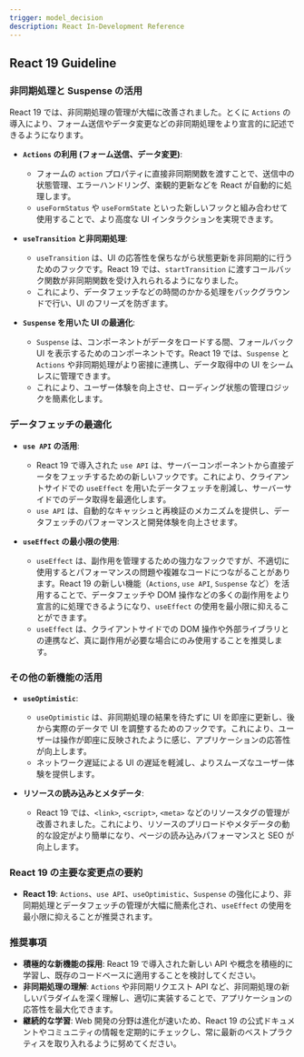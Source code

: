 ```yaml
---
trigger: model_decision
description: React In-Development Reference
---
```


## React 19 Guideline

### 非同期処理と Suspense の活用

React 19 では、非同期処理の管理が大幅に改善されました。とくに `Actions` の導入により、フォーム送信やデータ変更などの非同期処理をより宣言的に記述できるようになります。

- **`Actions` の利用 (フォーム送信、データ変更)**:

  - フォームの `action` プロパティに直接非同期関数を渡すことで、送信中の状態管理、エラーハンドリング、楽観的更新などを React が自動的に処理します。
  - `useFormStatus` や `useFormState` といった新しいフックと組み合わせて使用することで、より高度な UI インタラクションを実現できます。

- **`useTransition` と非同期処理**:

  - `useTransition` は、UI の応答性を保ちながら状態更新を非同期的に行うためのフックです。React 19 では、`startTransition` に渡すコールバック関数が非同期関数を受け入れられるようになりました。
  - これにより、データフェッチなどの時間のかかる処理をバックグラウンドで行い、UI のフリーズを防ぎます。

- **`Suspense` を用いた UI の最適化**:
  - `Suspense` は、コンポーネントがデータをロードする間、フォールバック UI を表示するためのコンポーネントです。React 19 では、`Suspense` と `Actions` や非同期処理がより密接に連携し、データ取得中の UI をシームレスに管理できます。
  - これにより、ユーザー体験を向上させ、ローディング状態の管理ロジックを簡素化します。

### データフェッチの最適化

- **`use API` の活用**:

  - React 19 で導入された `use API` は、サーバーコンポーネントから直接データをフェッチするための新しいフックです。これにより、クライアントサイドでの `useEffect` を用いたデータフェッチを削減し、サーバーサイドでのデータ取得を最適化します。
  - `use API` は、自動的なキャッシュと再検証のメカニズムを提供し、データフェッチのパフォーマンスと開発体験を向上させます。

- **`useEffect` の最小限の使用**:
  - `useEffect` は、副作用を管理するための強力なフックですが、不適切に使用するとパフォーマンスの問題や複雑なコードにつながることがあります。React 19 の新しい機能（`Actions`, `use API`, `Suspense` など）を活用することで、データフェッチや DOM 操作などの多くの副作用をより宣言的に処理できるようになり、`useEffect` の使用を最小限に抑えることができます。
  - `useEffect` は、クライアントサイドでの DOM 操作や外部ライブラリとの連携など、真に副作用が必要な場合にのみ使用することを推奨します。

### その他の新機能の活用

- **`useOptimistic`**:

  - `useOptimistic` は、非同期処理の結果を待たずに UI を即座に更新し、後から実際のデータで UI を調整するためのフックです。これにより、ユーザーは操作が即座に反映されたように感じ、アプリケーションの応答性が向上します。
  - ネットワーク遅延による UI の遅延を軽減し、よりスムーズなユーザー体験を提供します。

- **リソースの読み込みとメタデータ**:
  - React 19 では、`<link>`, `<script>`, `<meta>` などのリソースタグの管理が改善されました。これにより、リソースのプリロードやメタデータの動的な設定がより簡単になり、ページの読み込みパフォーマンスと SEO が向上します。

### React 19 の主要な変更点の要約

- **React 19**: `Actions`、`use API`、`useOptimistic`、`Suspense` の強化により、非同期処理とデータフェッチの管理が大幅に簡素化され、`useEffect` の使用を最小限に抑えることが推奨されます。

### 推奨事項

- **積極的な新機能の採用**: React 19 で導入された新しい API や概念を積極的に学習し、既存のコードベースに適用することを検討してください。
- **非同期処理の理解**: `Actions` や非同期リクエスト API など、非同期処理の新しいパラダイムを深く理解し、適切に実装することで、アプリケーションの応答性を最大化できます。
- **継続的な学習**: Web 開発の分野は進化が速いため、React 19 の公式ドキュメントやコミュニティの情報を定期的にチェックし、常に最新のベストプラクティスを取り入れるように努めてください。

